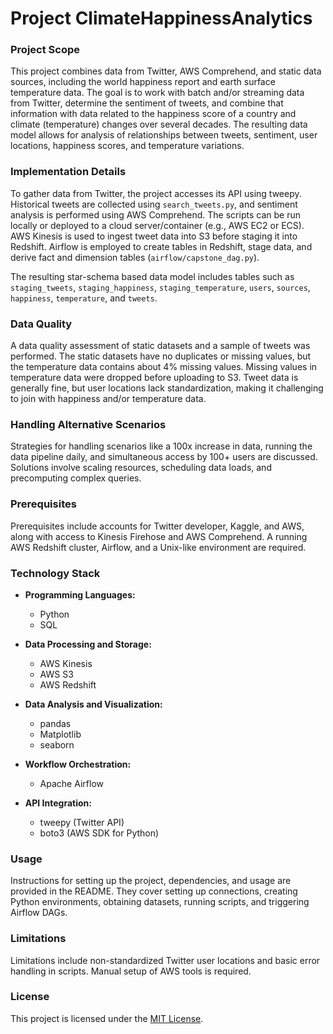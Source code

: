 # Project ClimateHappinessAnalytics

### Project Scope

This project combines data from Twitter, AWS Comprehend, and static data sources, including the world happiness report and earth surface temperature data. The goal is to work with batch and/or streaming data from Twitter, determine the sentiment of tweets, and combine that information with data related to the happiness score of a country and climate (temperature) changes over several decades. The resulting data model allows for analysis of relationships between tweets, sentiment, user locations, happiness scores, and temperature variations.

### Implementation Details

To gather data from Twitter, the project accesses its API using tweepy. Historical tweets are collected using `search_tweets.py`, and sentiment analysis is performed using AWS Comprehend. The scripts can be run locally or deployed to a cloud server/container (e.g., AWS EC2 or ECS). AWS Kinesis is used to ingest tweet data into S3 before staging it into Redshift. Airflow is employed to create tables in Redshift, stage data, and derive fact and dimension tables (`airflow/capstone_dag.py`).

The resulting star-schema based data model includes tables such as `staging_tweets`, `staging_happiness`, `staging_temperature`, `users`, `sources`, `happiness`, `temperature`, and `tweets`.

### Data Quality

A data quality assessment of static datasets and a sample of tweets was performed. The static datasets have no duplicates or missing values, but the temperature data contains about 4% missing values. Missing values in temperature data were dropped before uploading to S3. Tweet data is generally fine, but user locations lack standardization, making it challenging to join with happiness and/or temperature data.

### Handling Alternative Scenarios

Strategies for handling scenarios like a 100x increase in data, running the data pipeline daily, and simultaneous access by 100+ users are discussed. Solutions involve scaling resources, scheduling data loads, and precomputing complex queries.

### Prerequisites

Prerequisites include accounts for Twitter developer, Kaggle, and AWS, along with access to Kinesis Firehose and AWS Comprehend. A running AWS Redshift cluster, Airflow, and a Unix-like environment are required.

### Technology Stack

- **Programming Languages:**
  - Python
  - SQL

- **Data Processing and Storage:**
  - AWS Kinesis
  - AWS S3
  - AWS Redshift

- **Data Analysis and Visualization:**
  - pandas
  - Matplotlib
  - seaborn

- **Workflow Orchestration:**
  - Apache Airflow

- **API Integration:**
  - tweepy (Twitter API)
  - boto3 (AWS SDK for Python)

### Usage

Instructions for setting up the project, dependencies, and usage are provided in the README. They cover setting up connections, creating Python environments, obtaining datasets, running scripts, and triggering Airflow DAGs.

### Limitations

Limitations include non-standardized Twitter user locations and basic error handling in scripts. Manual setup of AWS tools is required.

### License

This project is licensed under the [MIT License](LICENSE).

